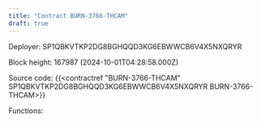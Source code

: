 ```yaml
---
title: "Contract BURN-3766-THCAM"
draft: true
---
```

Deployer: SP1QBKVTKP2DG8BGHQQD3KG6EBWWCB6V4X5NXQRYR


 



Block height: 167987 (2024-10-01T04:28:58.000Z)

Source code: {{<contractref "BURN-3766-THCAM" SP1QBKVTKP2DG8BGHQQD3KG6EBWWCB6V4X5NXQRYR BURN-3766-THCAM>}}

Functions:



